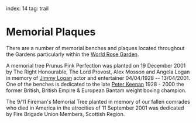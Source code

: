 index: 14
tag: trail

# Memorial Plaques

There are a number of memorial benches and plaques
located throughout the Gardens particularly within the
[World Rose Garden](page:13).

A memorial tree Prunus Pink Perfection was planted on 19 December 2001
by The Right Honourable, The Lord Provost, Alex Mosson and Angela
Logan in memory of [Jimmy Logan](/wiki/Jimmy_Logan) actor and entertainer 04/04/1928 --
13/04/2001. One of the benches is dedicated to the late [Peter Keenan](/wiki/Peter_Keenan_(boxer))
1928 - 2000 the former British, British Empire & European Bantam
weight boxing champion.

The 9/11 Fireman's Memorial Tree planted in memory
of our fallen comrades who died in America in the
atrocities of 11 September 2001 was dedicated by Fire
Brigade Union Members, Scottish Region.
